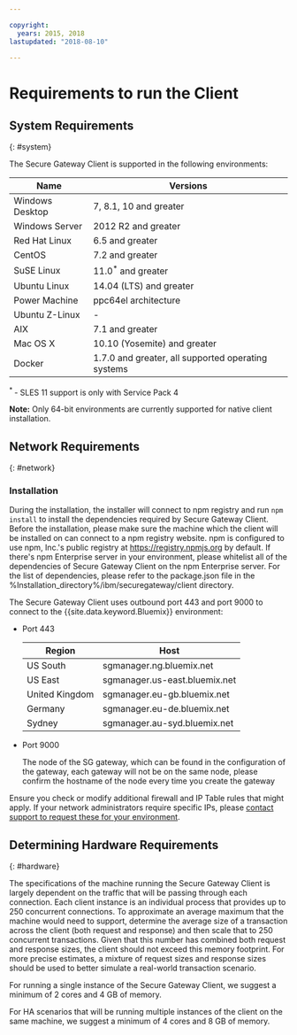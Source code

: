 ```yaml
---

copyright:
  years: 2015, 2018
lastupdated: "2018-08-10"

---
```


# Requirements to run the Client

## System Requirements
{: #system}

The Secure Gateway Client is supported in the following environments:

| Name | Versions          |
| ------------- | ----------- |
| Windows Desktop | 7, 8.1, 10 and greater |
| Windows Server | 2012 R2 and greater |
| Red Hat Linux | 6.5 and greater |
| CentOS | 7.2 and greater |
| SuSE Linux | 11.0<sup>*</sup> and greater |
| Ubuntu Linux | 14.04 (LTS) and greater |
| Power Machine | ppc64el architecture |
| Ubuntu Z-Linux | - |
| AIX | 7.1 and greater |
| Mac OS X | 10.10 (Yosemite) and greater |
| Docker | 1.7.0 and greater, all supported operating systems |

<sup> * </sup>- SLES 11 support is only with Service Pack 4

<b>Note:</b> Only 64-bit environments are currently supported for native client installation.

## Network Requirements
{: #network}

### Installation

During the installation, the installer will connect to npm registry and run `npm install` to install the dependencies required by Secure Gateway Client. Before the installation, please make sure the machine which the client will be installed on can connect to a npm registry website. npm is configured to use npm, Inc.'s public registry at https://registry.npmjs.org by default.
If there's npm Enterprise server in your environment, please whitelist all of the dependencies of Secure Gateway Client on the npm Enterprise server. For the list of dependencies, please refer to the package.json file in the %Installation_directory%/ibm/securegateway/client directory.

The Secure Gateway Client uses outbound port 443 and port 9000 to connect to the {{site.data.keyword.Bluemix}} environment:

- Port 443


  | Region  | Host  |
  | --  | --  |
  | US South  | sgmanager.ng.bluemix.net  |
  | US East  | sgmanager.us-east.bluemix.net  |
  | United Kingdom  | sgmanager.eu-gb.bluemix.net  |
  | Germany  | sgmanager.eu-de.bluemix.net  |
  | Sydney  | sgmanager.au-syd.bluemix.net  |

- Port 9000

  The node of the SG gateway, which can be found in the configuration of the gateway, each gateway will not be on the same node, please confirm the hostname of the node every time you create the gateway


Ensure you check or modify additional firewall and IP Table rules that might apply. If your network administrators require specific IPs, please [contact support to request these for your environment](./securegateway_troubleshooting.html#support).


## Determining Hardware Requirements
{: #hardware}

The specifications of the machine running the Secure Gateway Client is largely dependent on the traffic that will be passing through each connection.  Each client instance is an individual process that provides up to 250 concurrent connections.  To approximate an average maximum that the machine would need to support, determine the average size of a transaction across the client (both request and response) and then scale that to 250 concurrent transactions.  Given that this number has combined both request and response sizes, the client should not exceed this memory footprint.  For more precise estimates, a mixture of request sizes and response sizes should be used to better simulate a real-world transaction scenario.

For running a single instance of the Secure Gateway Client, we suggest a minimum of 2 cores and 4 GB of memory.

For HA scenarios that will be running multiple instances of the client on the same machine, we suggest a minimum of 4 cores and 8 GB of memory.
